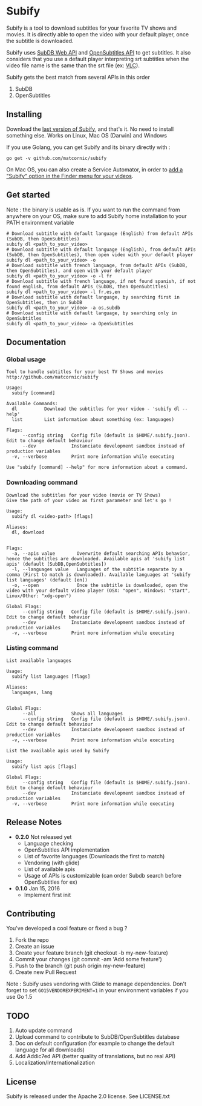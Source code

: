 # Subify
Subify is a tool to download subtitles for your favorite TV shows and movies.
It is directly able to open the video with your default player, once the subtitle is downloaded.

Subify uses [SubDB Web API](http://thesubdb.com/) and [OpenSubtitles API](http://trac.opensubtitles.org/projects/opensubtitles/wiki) to get subtitles. It also considers that you use a default player interpreting srt subtitles when the video file name is the same than the srt file (ex: [VLC](http://www.videolan.org/vlc/)).

Subify gets the best match from several APIs in this order

1. SubDB
2. OpenSubtitles

## Installing
Download the [last version of Subify](https://github.com/matcornic/subify/releases), and that's it. No need to install something else. Works on Linux, Mac OS (Darwin) and Windows

If you use Golang, you can get Subify and its binary directly with :
```shell
go get -v github.com/matcornic/subify
```

On Mac OS, you can also create a Service Automator, in order to [add a "Subify" option in the Finder menu for your videos](https://github.com/matcornic/subify/wiki/Adding-a-Subify-option-in-the-Finder-menu-for-your-videos).

## Get started
Note : the binary is usable as is. If you want to run the command from anywhere on your OS, make sure to add Subify home installation to your PATH environment variable

```shell
# Download subtitle with default language (English) from default APIs (SubDB, then OpenSubtitles)
subify dl <path_to_your_video>
# Download subtitle with default language (English), from default APIs (SubDB, then OpenSubtitles), then open video with your default player
subify dl <path_to_your_video> -o
# Download subtitle with french language, from default APIs (SubDB, then OpenSubtitles), and open with your default player
subify dl <path_to_your_video> -o -l fr
# Download subtitle with french language, if not found spanish, if not found english, from default APIs (SubDB, then OpenSubtitles)
subify dl <path_to_your_video> -l fr,es,en
# Download subtitle with default language, by searching first in OpenSubtitles, then in SubDB
subify dl <path_to_your_video> -a os,subdb
# Download subtitle with default language, by searching only in OpenSubtitles
subify dl <path_to_your_video> -a OpenSubtitles
```

## Documentation
### Global usage
```
Tool to handle subtitles for your best TV Shows and movies
http://github.com/matcornic/subify

Usage:
  subify [command]

Available Commands:
  dl          Download the subtitles for your video - 'subify dl --help'
  list        List information about something (ex: languages)

Flags:
      --config string   Config file (default is $HOME/.subify.json). Edit to change default behaviour
      --dev             Instanciate development sandbox instead of production variables
  -v, --verbose         Print more information while executing

Use "subify [command] --help" for more information about a command.
```

### Downloading command
```
Download the subtitles for your video (movie or TV Shows)
Give the path of your video as first parameter and let's go !

Usage:
  subify dl <video-path> [flags]

Aliases:
  dl, download


Flags:
  -a, --apis value        Overwrite default searching APIs behavior, hence the subtitles are downloaded. Available apis at 'subify list apis' (default [SubDB,OpenSubtitles])
  -l, --languages value   Languages of the subtitle separate by a comma (First to match is downloaded). Available languages at 'subify list languages' (default [en])
  -o, --open              Once the subtitle is downloaded, open the video with your default video player (OSX: "open", Windows: "start", Linux/Other: "xdg-open")

Global Flags:
      --config string   Config file (default is $HOME/.subify.json). Edit to change default behavior
      --dev             Instanciate development sandbox instead of production variables
  -v, --verbose         Print more information while executing
```

### Listing command

```
List available languages

Usage:
  subify list languages [flags]

Aliases:
  languages, lang


Global Flags:
      --all             Shows all languages
      --config string   Config file (default is $HOME/.subify.json). Edit to change default behaviour
      --dev             Instanciate development sandbox instead of production variables
  -v, --verbose         Print more information while executing
```
```
List the available apis used by Subify

Usage:
  subify list apis [flags]

Global Flags:
      --config string   Config file (default is $HOME/.subify.json). Edit to change default behaviour
      --dev             Instanciate development sandbox instead of production variables
  -v, --verbose         Print more information while executing
````


## Release Notes
* **0.2.0** Not released yet
  * Language checking
  * OpenSubtitles API implementation
  * List of favorite languages (Downloads the first to match)
  * Vendoring (with glide)
  * List of available apis
  * Usage of APIs is customizable (can order Subdb search before OpenSubtitles for ex)
* **0.1.0** Jan 15, 2016
  * Implement first init

## Contributing

You've developed a cool feature or fixed a bug ?

1. Fork the repo
2. Create an issue  
3. Create your feature branch (git checkout -b my-new-feature)
4. Commit your changes (git commit -am 'Add some feature')
5. Push to the branch (git push origin my-new-feature)
6. Create new Pull Request

Note :
Subify uses vendoring with Glide to manage dependencies. Don't forget to set `GO15VENDOREXPERIMENT=1` in your environment variables if you use Go 1.5

## TODO
1. Auto update command
2. Upload command to contribute to SubDB/OpenSubtitles database
3. Doc on default configuration (for example to change the default language for all downloads)
4. Add Addic7ed API (better quality of translations, but no real API)
5. Localization/Internationalization

## License
Subify is released under the Apache 2.0 license. See LICENSE.txt
